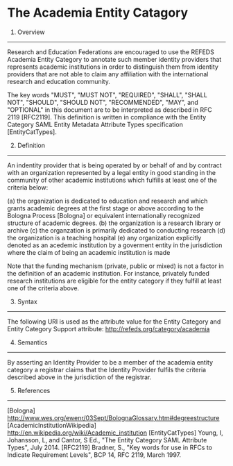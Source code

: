 
The Academia Entity Catagory
=======================

1. Overview
----------------

Research and Education Federations are encouraged to use the REFEDS Academia Entity Category to annotate such member identity providers that represents academic institutions in order to distinguish them from identity providers that are not able to claim any affiliation with the international research and education community.

The key words "MUST", "MUST NOT", "REQUIRED", "SHALL", "SHALL NOT", "SHOULD", "SHOULD NOT", "RECOMMENDED", "MAY", and "OPTIONAL" in this document are to be interpreted as described in RFC 2119 [RFC2119]. This definition is written in compliance with the Entity Category SAML Entity Metadata Attribute Types specification [EntityCatTypes].

2. Definition
----------------

An indentity provider that is being operated by or behalf of and by contract with an organization represented by a legal entity in good standing in the community of other academic institutions which fulfills at least one of the criteria below:

  (a) the organization is dedicated to education and research and which grants academic degrees at the first stage or above according to the Bologna Process [Bologna] or equivalent internationally recognized structure of academic degrees.
  (b) the organization is a research library or archive
  (c) the organzation is primarily dedicated to conducting research
  (d) the organization is a teaching hospital
  (e) any organization explicitly denoted as an acedemic institution by a goverment entity in the jurisdiction where the claim of being an academic institution is made

Note that the funding mechanism (private, public or mixed) is not a factor in the definition of an academic institution. For instance, privately funded research institutions are eligible for the entity category if they fulfill at least one of the criteria above.

3. Syntax
-------------

The following URI is used as the attribute value for the Entity Category and Entity Category Support attribute: http://refeds.org/category/academia

4. Semantics
------------------

By asserting an Identity Provider to be a member of the academia entity category a registrar claims that the Identity Provider fulfils the criteria described above in the jurisdiction of the registrar.

5. References
-------------------

[Bologna] http://www.wes.org/ewenr/03Sept/BolognaGlossary.htm#degreestructure
[AcademicInstitutionWikipedia] http://en.wikipedia.org/wiki/Academic_institution
[EntityCatTypes] Young, I, Johansson, L, and Cantor, S Ed., "The Entity Category SAML Attribute Types", July 2014.
[RFC2119] Bradner, S., "Key words for use in RFCs to Indicate Requirement Levels", BCP 14, RFC 2119, March 1997.
